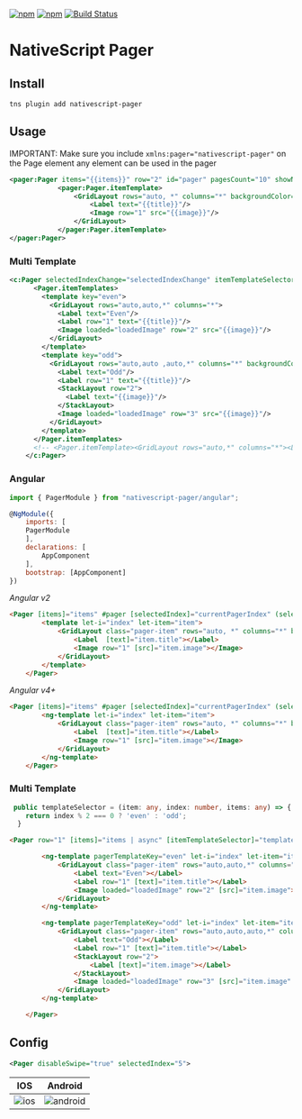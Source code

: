 [![npm](https://img.shields.io/npm/v/nativescript-pager.svg)](https://www.npmjs.com/package/nativescript-pager)
[![npm](https://img.shields.io/npm/dt/nativescript-pager.svg?label=npm%20downloads)](https://www.npmjs.com/package/nativescript-pager)
[![Build Status](https://travis-ci.org/triniwiz/nativescript-pager.svg?branch=master)](https://travis-ci.org/triniwiz/nativescript-pager)

# NativeScript Pager

## Install

`tns plugin add nativescript-pager`

## Usage

IMPORTANT: Make sure you include `xmlns:pager="nativescript-pager"` on the Page element any element can be used in the pager

```xml
<pager:Pager items="{{items}}" row="2" id="pager" pagesCount="10" showNativePageIndicator="false" backgroundColor="lightsteelblue">
            <pager:Pager.itemTemplate>
                <GridLayout rows="auto, *" columns="*" backgroundColor="red">
                    <Label text="{{title}}"/>
                    <Image row="1" src="{{image}}"/>
                </GridLayout>
            </pager:Pager.itemTemplate>
</pager:Pager>
```

### Multi Template

```xml
<c:Pager selectedIndexChange="selectedIndexChange" itemTemplateSelector="$index % 2 === 0 ? 'even' : 'odd'" selectedIndex="5" items="{{items}}" row="4" id="pager" pagesCount="10" showNativePageIndicator="false" backgroundColor="lightsteelblue">
      <Pager.itemTemplates>
        <template key="even">
          <GridLayout rows="auto,auto,*" columns="*">
            <Label text="Even"/>
            <Label row="1" text="{{title}}"/>
            <Image loaded="loadedImage" row="2" src="{{image}}"/>
          </GridLayout>
        </template>
        <template key="odd">
          <GridLayout rows="auto,auto ,auto,*" columns="*" backgroundColor="white">
            <Label text="Odd"/>
            <Label row="1" text="{{title}}"/>
            <StackLayout row="2">
              <Label text="{{image}}"/>
            </StackLayout>
            <Image loaded="loadedImage" row="3" src="{{image}}"/>
          </GridLayout>
        </template>
      </Pager.itemTemplates>
      <!-- <Pager.itemTemplate><GridLayout rows="auto,*" columns="*"><Label row="1" text="{{title}}"/><Image loaded="loadedImage" row="2" src="{{image}}"/></GridLayout></Pager.itemTemplate> -->
    </c:Pager>
```

### Angular

```js
import { PagerModule } from "nativescript-pager/angular";

@NgModule({
    imports: [
    PagerModule
    ],
    declarations: [
        AppComponent
    ],
    bootstrap: [AppComponent]
})
```

_Angular v2_

```html
<Pager [items]="items" #pager [selectedIndex]="currentPagerIndex" (selectedIndexChanged)="onIndexChanged($event)" class="pager">
        <template let-i="index" let-item="item">
            <GridLayout class="pager-item" rows="auto, *" columns="*" backgroundColor="red">
                <Label  [text]="item.title"></Label>
                <Image row="1" [src]="item.image"></Image>
            </GridLayout>
        </template>
    </Pager>
```

_Angular v4+_

```html
<Pager [items]="items" #pager [selectedIndex]="currentPagerIndex" (selectedIndexChanged)="onIndexChanged($event)" class="pager">
        <ng-template let-i="index" let-item="item">
            <GridLayout class="pager-item" rows="auto, *" columns="*" backgroundColor="red">
                <Label  [text]="item.title"></Label>
                <Image row="1" [src]="item.image"></Image>
            </GridLayout>
        </ng-template>
    </Pager>
```

### Multi Template

```ts
 public templateSelector = (item: any, index: number, items: any) => {
    return index % 2 === 0 ? 'even' : 'odd';
  }
```

```html
<Pager row="1" [items]="items | async" [itemTemplateSelector]="templateSelector" #pager [selectedIndex]="currentPagerIndex" (selectedIndexChange)="onIndexChanged($event)" class="pager" backgroundColor="lightsteelblue">

        <ng-template pagerTemplateKey="even" let-i="index" let-item="item">
            <GridLayout class="pager-item" rows="auto,auto,*" columns="*">
                <Label text="Even"></Label>
                <Label row="1" [text]="item.title"></Label>
                <Image loaded="loadedImage" row="2" [src]="item.image"></Image>
            </GridLayout>
        </ng-template>

        <ng-template pagerTemplateKey="odd" let-i="index" let-item="item">
            <GridLayout class="pager-item" rows="auto,auto,auto,*" columns="*" backgroundColor="white">
                <Label text="Odd"></Label>
                <Label row="1" [text]="item.title"></Label>
                <StackLayout row="2">
                    <Label [text]="item.image"></Label>
                </StackLayout>
                <Image loaded="loadedImage" row="3" [src]="item.image" ></Image>
            </GridLayout>
        </ng-template>

    </Pager>
```

## Config

```xml
<Pager disableSwipe="true" selectedIndex="5">
```

| IOS                                    | Android                                    |
| ------------------------------------------ | ------------------------------------------ |
| ![ios](https://i.imgur.com/mvkqXOa.gif) | ![android](https://i.imgur.com/LQgOZ0w.gif) |
